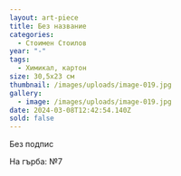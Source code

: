 ```yaml
---
layout: art-piece
title: Без название
categories:
  - Стоимен Стоилов
year: "-"
tags:
  - Химикал, картон
size: 30,5х23 см
thumbnail: /images/uploads/image-019.jpg
gallery:
  - image: /images/uploads/image-019.jpg
date: 2024-03-08T12:42:54.140Z
sold: false
---
```

Без подпис

На гърба: №7
